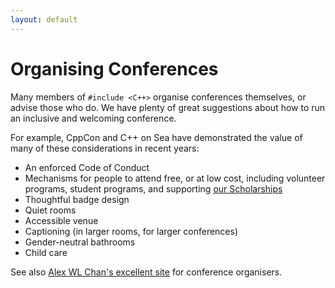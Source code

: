 ```yaml
---
layout: default
---
```


# Organising Conferences

Many members of `#include <C++>` organise conferences themselves, or advise those who do. We have plenty of great suggestions about how to run an inclusive and welcoming conference.

For example, CppCon and C++ on Sea have demonstrated the value of many of these considerations in recent years:

* An enforced Code of Conduct
* Mechanisms for people to attend free, or at low cost, including volunteer programs, student programs, and supporting [our Scholarships](/scholarships)
* Thoughtful badge design
* Quiet rooms
* Accessible venue
* Captioning (in larger rooms, for larger conferences)
* Gender-neutral bathrooms
* Child care

<!--

* A variety of formats: keynotes and breakouts, but also panels, lightning talks, receptions, parties, games and quizzes, exhibition hall, poster presentations, podcasts being recorded on site with a live audience, silly things like powerpoint karaoke, tours and field trips, workshops, open sessions in soft spaces like couches and coffee tables instead of conference rooms
* Content on nontechnical yet related material like "how do you learn these things?" Or "how can I become a trainer/speaker/writer on this topic?" On relevant management issues, people issues, etc.
* A location that is safe and welcoming. If I am at a session in the evening, am I ok as a woman walking alone back to the hotel? What about in the daytime? Also, there should be restaurants and grocery stores within easy walking distance of the venues and the conference hotels. Popping out to buy some food for my room (or continuing a conversation with some other people over dinner) should be easy and natural and not require renting a car or taking cabs. Information about the local transit system (can I take a subway from the airport?) and local attractions should be on the website or in a "welcome, attendees" email. 

-->

See also [Alex WL Chan's excellent site](https://alexwlchan.net/ideas-for-inclusive-events/short-version/) for conference organisers.
